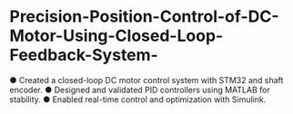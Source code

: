 # Precision-Position-Control-of-DC-Motor-Using-Closed-Loop-Feedback-System-
●  Created a closed-loop DC motor control system with STM32 and shaft encoder.  ●  Designed and validated PID controllers using MATLAB for stability.  ●  Enabled real-time control and optimization with Simulink. 
